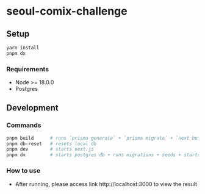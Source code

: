 # seoul-comix-challenge

## Setup

```bash
yarn install
pnpm dx
```

### Requirements

- Node >= 18.0.0
- Postgres

## Development

### Commands

```bash
pnpm build      # runs `prisma generate` + `prisma migrate` + `next build`
pnpm db-reset   # resets local db
pnpm dev        # starts next.js
pnpm dx         # starts postgres db + runs migrations + seeds + starts next.js
```

### How to use
- After running, please access link http://localhost:3000 to view the result